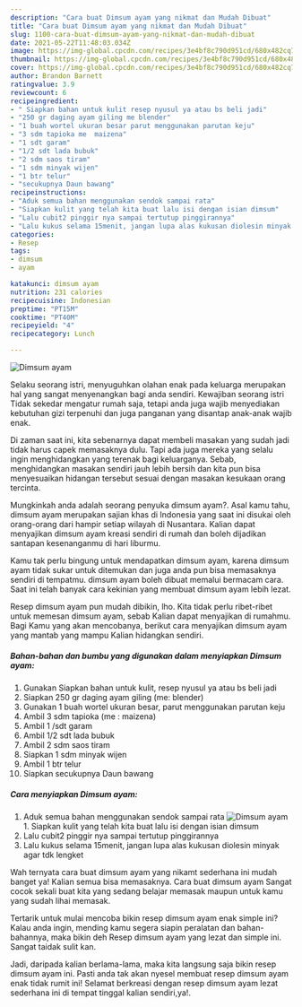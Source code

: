 ```yaml
---
description: "Cara buat Dimsum ayam yang nikmat dan Mudah Dibuat"
title: "Cara buat Dimsum ayam yang nikmat dan Mudah Dibuat"
slug: 1100-cara-buat-dimsum-ayam-yang-nikmat-dan-mudah-dibuat
date: 2021-05-22T11:48:03.034Z
image: https://img-global.cpcdn.com/recipes/3e4bf8c790d951cd/680x482cq70/dimsum-ayam-foto-resep-utama.jpg
thumbnail: https://img-global.cpcdn.com/recipes/3e4bf8c790d951cd/680x482cq70/dimsum-ayam-foto-resep-utama.jpg
cover: https://img-global.cpcdn.com/recipes/3e4bf8c790d951cd/680x482cq70/dimsum-ayam-foto-resep-utama.jpg
author: Brandon Barnett
ratingvalue: 3.9
reviewcount: 6
recipeingredient:
- " Siapkan bahan untuk kulit resep nyusul ya atau bs beli jadi"
- "250 gr daging ayam giling me blender"
- "1 buah wortel ukuran besar parut menggunakan parutan keju"
- "3 sdm tapioka me  maizena"
- "1 sdt garam"
- "1/2 sdt lada bubuk"
- "2 sdm saos tiram"
- "1 sdm minyak wijen"
- "1 btr telur"
- "secukupnya Daun bawang"
recipeinstructions:
- "Aduk semua bahan menggunakan sendok sampai rata"
- "Siapkan kulit yang telah kita buat lalu isi dengan isian dimsum"
- "Lalu cubit2 pinggir nya sampai tertutup pinggirannya"
- "Lalu kukus selama 15menit, jangan lupa alas kukusan diolesin minyak agar tdk lengket"
categories:
- Resep
tags:
- dimsum
- ayam

katakunci: dimsum ayam 
nutrition: 231 calories
recipecuisine: Indonesian
preptime: "PT15M"
cooktime: "PT40M"
recipeyield: "4"
recipecategory: Lunch

---
```



![Dimsum ayam](https://img-global.cpcdn.com/recipes/3e4bf8c790d951cd/680x482cq70/dimsum-ayam-foto-resep-utama.jpg)

Selaku seorang istri, menyuguhkan olahan enak pada keluarga merupakan hal yang sangat menyenangkan bagi anda sendiri. Kewajiban seorang istri Tidak sekedar mengatur rumah saja, tetapi anda juga wajib menyediakan kebutuhan gizi terpenuhi dan juga panganan yang disantap anak-anak wajib enak.

Di zaman  saat ini, kita sebenarnya dapat membeli masakan yang sudah jadi tidak harus capek memasaknya dulu. Tapi ada juga mereka yang selalu ingin menghidangkan yang terenak bagi keluarganya. Sebab, menghidangkan masakan sendiri jauh lebih bersih dan kita pun bisa menyesuaikan hidangan tersebut sesuai dengan masakan kesukaan orang tercinta. 



Mungkinkah anda adalah seorang penyuka dimsum ayam?. Asal kamu tahu, dimsum ayam merupakan sajian khas di Indonesia yang saat ini disukai oleh orang-orang dari hampir setiap wilayah di Nusantara. Kalian dapat menyajikan dimsum ayam kreasi sendiri di rumah dan boleh dijadikan santapan kesenanganmu di hari liburmu.

Kamu tak perlu bingung untuk mendapatkan dimsum ayam, karena dimsum ayam tidak sukar untuk ditemukan dan juga anda pun bisa memasaknya sendiri di tempatmu. dimsum ayam boleh dibuat memalui bermacam cara. Saat ini telah banyak cara kekinian yang membuat dimsum ayam lebih lezat.

Resep dimsum ayam pun mudah dibikin, lho. Kita tidak perlu ribet-ribet untuk memesan dimsum ayam, sebab Kalian dapat menyajikan di rumahmu. Bagi Kamu yang akan mencobanya, berikut cara menyajikan dimsum ayam yang mantab yang mampu Kalian hidangkan sendiri.

<!--inarticleads1-->

##### Bahan-bahan dan bumbu yang digunakan dalam menyiapkan Dimsum ayam:

1. Gunakan  Siapkan bahan untuk kulit, resep nyusul ya atau bs beli jadi
1. Siapkan 250 gr daging ayam giling (me: blender)
1. Gunakan 1 buah wortel ukuran besar, parut menggunakan parutan keju
1. Ambil 3 sdm tapioka (me : maizena)
1. Ambil 1 /sdt garam
1. Ambil 1/2 sdt lada bubuk
1. Ambil 2 sdm saos tiram
1. Siapkan 1 sdm minyak wijen
1. Ambil 1 btr telur
1. Siapkan secukupnya Daun bawang




<!--inarticleads2-->

##### Cara menyiapkan Dimsum ayam:

1. Aduk semua bahan menggunakan sendok sampai rata
<img src="https://img-global.cpcdn.com/steps/b5b529746f401532/160x128cq70/dimsum-ayam-langkah-memasak-1-foto.jpg" alt="Dimsum ayam">1. Siapkan kulit yang telah kita buat lalu isi dengan isian dimsum
1. Lalu cubit2 pinggir nya sampai tertutup pinggirannya
1. Lalu kukus selama 15menit, jangan lupa alas kukusan diolesin minyak agar tdk lengket




Wah ternyata cara buat dimsum ayam yang nikamt sederhana ini mudah banget ya! Kalian semua bisa memasaknya. Cara buat dimsum ayam Sangat cocok sekali buat kita yang sedang belajar memasak maupun untuk kamu yang sudah lihai memasak.

Tertarik untuk mulai mencoba bikin resep dimsum ayam enak simple ini? Kalau anda ingin, mending kamu segera siapin peralatan dan bahan-bahannya, maka bikin deh Resep dimsum ayam yang lezat dan simple ini. Sangat taidak sulit kan. 

Jadi, daripada kalian berlama-lama, maka kita langsung saja bikin resep dimsum ayam ini. Pasti anda tak akan nyesel membuat resep dimsum ayam enak tidak rumit ini! Selamat berkreasi dengan resep dimsum ayam lezat sederhana ini di tempat tinggal kalian sendiri,ya!.

